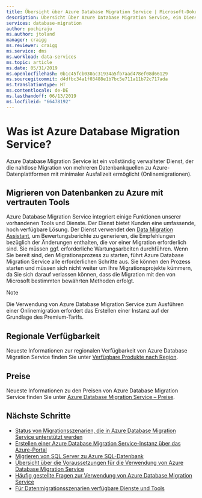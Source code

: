 ```yaml
---
title: Übersicht über Azure Database Migration Service | Microsoft-Dokumentation
description: Übersicht über Azure Database Migration Service, ein Dienst, der die nahtlose Migration von vielen Datenbankquellen zu Azure-Datenplattformen ermöglicht.
services: database-migration
author: pochiraju
ms.author: jtoland
manager: craigg
ms.reviewer: craigg
ms.service: dms
ms.workload: data-services
ms.topic: article
ms.date: 05/31/2019
ms.openlocfilehash: 0b1c45fcb030ac31934a5fb7aad478ef08d66129
ms.sourcegitcommit: d4dfbc34a1f03488e1b7bc5e711a11b72c717ada
ms.translationtype: HT
ms.contentlocale: de-DE
ms.lasthandoff: 06/13/2019
ms.locfileid: "66478192"
---
```

# <a name="what-is-azure-database-migration-service"></a>Was ist Azure Database Migration Service?

Azure Database Migration Service ist ein vollständig verwalteter Dienst, der die nahtlose Migration von mehreren Datenbankquellen zu Azure-Datenplattformen mit minimaler Ausfallzeit ermöglicht (Onlinemigrationen).

## <a name="migrate-databases-to-azure-with-familiar-tools"></a>Migrieren von Datenbanken zu Azure mit vertrauten Tools

Azure Database Migration Service integriert einige Funktionen unserer vorhandenen Tools und Dienste. Der Dienst bietet Kunden eine umfassende, hoch verfügbare Lösung. Der Dienst verwendet den [Data Migration Assistant](https://aka.ms/dma), um Bewertungsberichte zu generieren, die Empfehlungen bezüglich der Änderungen enthalten, die vor einer Migration erforderlich sind. Sie müssen ggf. erforderliche Wartungsarbeiten durchführen. Wenn Sie bereit sind, den Migrationsprozess zu starten, führt Azure Database Migration Service alle erforderlichen Schritte aus. Sie können den Prozess starten und müssen sich nicht weiter um Ihre Migrationsprojekte kümmern, da Sie sich darauf verlassen können, dass die Migration mit den von Microsoft bestimmten bewährten Methoden erfolgt.

> [!NOTE]
> Die Verwendung von Azure Database Migration Service zum Ausführen einer Onlinemigration erfordert das Erstellen einer Instanz auf der Grundlage des Premium-Tarifs.

## <a name="regional-availability"></a>Regionale Verfügbarkeit

Neueste Informationen zur regionalen Verfügbarkeit von Azure Database Migration Service finden Sie unter [Verfügbare Produkte nach Region](https://azure.microsoft.com/global-infrastructure/services/?products=database-migration).

## <a name="pricing"></a>Preise

Neueste Informationen zu den Preisen von Azure Database Migration Service finden Sie unter [Azure Database Migration Service – Preise](https://azure.microsoft.com/pricing/details/database-migration/).

## <a name="next-steps"></a>Nächste Schritte

* [Status von Migrationsszenarien, die in Azure Database Migration Service unterstützt werden](resource-scenario-status.md)
* [Erstellen einer Azure Database Migration Service-Instanz über das Azure-Portal](quickstart-create-data-migration-service-portal.md)
* [Migrieren von SQL Server zu Azure SQL-Datenbank](tutorial-sql-server-to-azure-sql.md)
* [Übersicht über die Voraussetzungen für die Verwendung von Azure Database Migration Service](pre-reqs.md)
* [Häufig gestellte Fragen zur Verwendung von Azure Database Migration Service](faq.md)
* [Für Datenmigrationsszenarien verfügbare Dienste und Tools](dms-tools-matrix.md)

